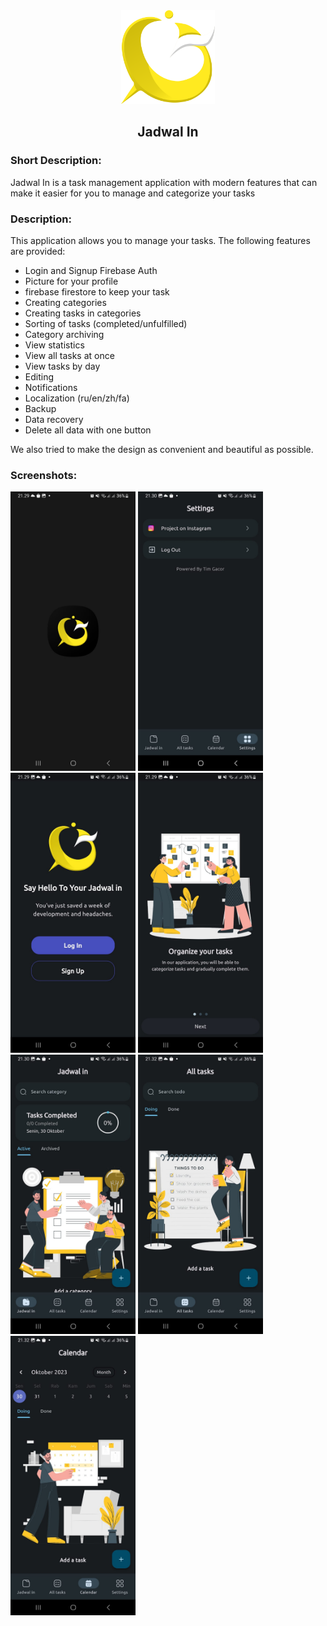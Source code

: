 <div align="center">
<img src="/assets/icons/icon.png" width="150"/>
<h2>Jadwal In</h2>
</div>

### Short Description:



Jadwal In is a task management application with modern features that can make it easier for you to manage and categorize your tasks

### Description:


This application allows you to manage your tasks.
The following features are provided:
- Login and Signup Firebase Auth
- Picture for your profile
- firebase firestore to keep your task 
- Creating categories
- Creating tasks in categories
- Sorting of tasks (completed/unfulfilled)
- Category archiving
- View statistics
- View all tasks at once
- View tasks by day
- Editing
- Notifications
- Localization (ru/en/zh/fa)
- Backup
- Data recovery
- Delete all data with one button

We also tried to make the design as convenient and beautiful as possible.

### Screenshots:

<img src="/readme/1a.png" width="200"/> <img src="/readme/2a.png" width="200"/> <img src="/readme/3a.png" width="200"/> <img src="/readme/4a.png" width="200"/> <img src="/readme/5a.png" width="200"/> <img src="/readme/6a.png" width="200"/> <img src="/readme/7a.png" width="200"/>



